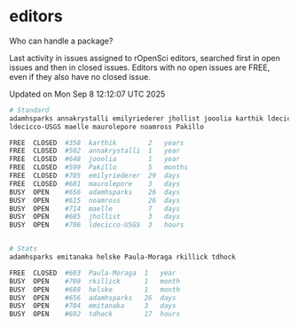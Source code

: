 # editors

Who can handle a package?

Last activity in issues assigned to rOpenSci editors, searched first in open
issues and then in closed issues. Editors with no open issues are FREE, even if
they also have no closed issue.


Updated on Mon Sep 8 12:12:07 UTC 2025

```bash
# Standard
adamhsparks annakrystalli emilyriederer jhollist jooolia karthik ldecicco
ldecicco-USGS maelle maurolepore noamross Pakillo

FREE  CLOSED  #358  karthik        2   years
FREE  CLOSED  #502  annakrystalli  1   year
FREE  CLOSED  #648  jooolia        1   year
FREE  CLOSED  #599  Pakillo        5   months
FREE  CLOSED  #705  emilyriederer  29  days
FREE  CLOSED  #681  maurolepore    3   days
BUSY  OPEN    #656  adamhsparks    26  days
BUSY  OPEN    #615  noamross       26  days
BUSY  OPEN    #714  maelle         7   days
BUSY  OPEN    #685  jhollist       3   days
BUSY  OPEN    #706  ldecicco-USGS  3   hours


# Stats
adamhsparks emitanaka helske Paula-Moraga rkillick tdhock

FREE  CLOSED  #603  Paula-Moraga  1   year
BUSY  OPEN    #709  rkillick      1   month
BUSY  OPEN    #688  helske        1   month
BUSY  OPEN    #656  adamhsparks   26  days
BUSY  OPEN    #704  emitanaka     3   days
BUSY  OPEN    #692  tdhock        17  hours
```
